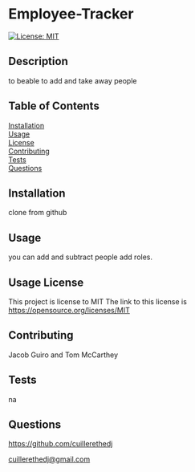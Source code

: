 
# Employee-Tracker
[![License: MIT](https://img.shields.io/badge/License-MIT-yellow.svg)](https://opensource.org/licenses/MIT)

## Description 

to beable to add and take away people

## Table of Contents

[Installation](#Installation)  
[Usage](#Usage)  
[License](#License)  
[Contributing](#Contribution-Guidelines)  
[Tests](#How-To-Test)  
[Questions](#Questions)

## Installation

clone from github

## Usage

you can add and subtract people add roles.

## Usage License
This project is license to MIT
The link to this license is https://opensource.org/licenses/MIT

## Contributing 

Jacob Guiro and Tom McCarthey

## Tests

na

## Questions

https://github.com/cuillerethedj  


cuillerethedj@gmail.com



